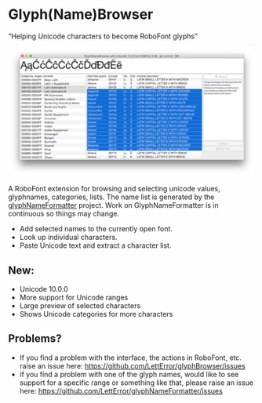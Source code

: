 # Glyph(Name)Browser

“Helping Unicode characters to become RoboFont glyphs”

![Screenshot of the GlyphBrowser panel in RoboFont](glyphBrowserScreen.png)

A RoboFont extension for browsing and selecting unicode values, glyphnames, categories, lists. The name list is generated by the [glyphNameFormatter](https://github.com/LettError/glyphNameFormatter) project. Work on GlyphNameFormatter is in continuous so things may change.

* Add selected names to the currently open font.
* Look up individual characters.
* Paste Unicode text and extract a character list.

## New:

* Unicode 10.0.0
* More support for Unicode ranges
* Large preview of selected characters
* Shows Unicode categories for more characters

## Problems?

* If you find a problem with the interface, the actions in RoboFont, etc. raise an issue here: https://github.com/LettError/glyphBrowser/issues
* if you find a problem with one of the glyph names, would like to see support for a specific range or something like that, please raise an issue here: https://github.com/LettError/glyphNameFormatter/issues
